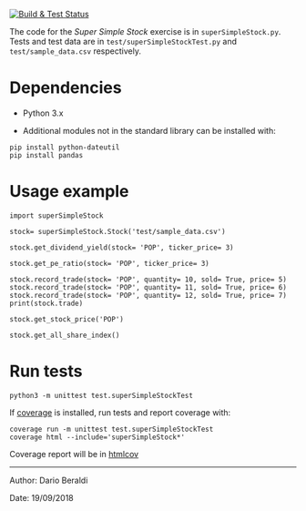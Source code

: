 [![Build & Test Status](https://travis-ci.com/dariober/super-simple-stock.svg?branch=master)](https://travis-ci.com/dariober/super-simple-stock)

The code for the *Super Simple Stock* exercise is in `superSimpleStock.py`.
Tests and test data are in `test/superSimpleStockTest.py` and `test/sample_data.csv`
respectively.

# Dependencies

* Python 3.x

* Additional modules not in the standard library can be installed with:

```
pip install python-dateutil
pip install pandas
```

# Usage example

```
import superSimpleStock

stock= superSimpleStock.Stock('test/sample_data.csv')

stock.get_dividend_yield(stock= 'POP', ticker_price= 3)

stock.get_pe_ratio(stock= 'POP', ticker_price= 3)

stock.record_trade(stock= 'POP', quantity= 10, sold= True, price= 5)
stock.record_trade(stock= 'POP', quantity= 11, sold= True, price= 6)
stock.record_trade(stock= 'POP', quantity= 12, sold= True, price= 7)
print(stock.trade)

stock.get_stock_price('POP')

stock.get_all_share_index()
```

# Run tests

```
python3 -m unittest test.superSimpleStockTest
```

If [coverage](https://coverage.readthedocs.io/en/coverage-4.5.1a/) is
installed, run tests and report coverage with:

```
coverage run -m unittest test.superSimpleStockTest
coverage html --include='superSimpleStock*'
```

Coverage report will be in [htmlcov](htmlcov/index.html)

----

Author: Dario Beraldi

Date: 19/09/2018
